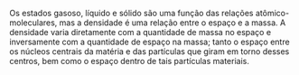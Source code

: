﻿Os estados gasoso, líquido e sólido são uma função das relações atômico-moleculares, mas a densidade é uma relação entre o espaço e a massa. A densidade varia diretamente com a quantidade de massa no espaço e inversamente com a quantidade de espaço na massa; tanto o espaço entre os núcleos centrais da matéria e das partículas que giram em torno desses centros, bem como o espaço dentro de tais partículas materiais.
